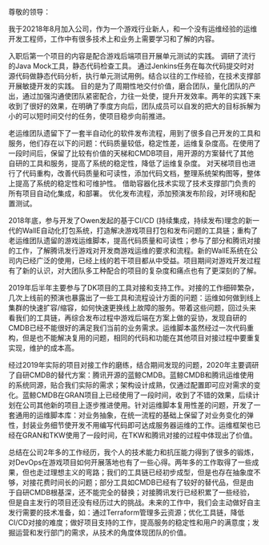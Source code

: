尊敬的领导：

我于20218年8月加入公司，作为一个游戏行业新人，和一个没有运维经验的运维开发工程师，工作中有很多技术上和业务上需要学习和了解的内容。

入职后第一个项目的内容是配合游戏后端项目开展单元测试的实践。 调研了流行的Java Mock工具，静态代码检查工具。 通过Jenkins任务在每次代码提交时对源代码做静态代码分析，执行单元测试用例。结合以往的工作经验，在技术支撑部开展敏捷开发的实践。 目的是为了周期性地交付价值，磨合团队，量化团队的产出，通过加强沟通使团队紧密配合，力往一处使，提升开发效率。两年的实践下来收到了很好的效果，在明确了季度方向后，团队成员可以自发的把大的目标拆解为小的可以短时间交付的任务，使项目稳步向前推进。

老运维团队遗留下了一套半自动化的软件发布流程，用到了很多自己开发的工具和服务，他们存在以下的问题：代码质量较低，稳定性差，运维复杂度高。在使用了一段时间后，保留了比较有价值的天梯和CMDB项目，用开源的方案替代了其他自研的工具和服务，提高了系统的稳定性，降低了运维复杂度。 对天梯项目也进行了代码重构，改善代码质量和可读性，添加代码文档，整理系统架构图等，整体上提高了系统的稳定性和可维护性。
借助容器化技术实现了技术支撑部门负责的所有项目自动化集成，和部署。 优化发布流程，添加预演发布阶段，对环境和配置测试。

2018年底，参与开发了Owen发起的基于CI/CD (持续集成，持续发布)理念的新一代的WallE自动化打包系统，打造解决游戏项目打包和发布问题的工具链；重构了老运维团队遗留的游戏运维脚本，提高代码质量和可读性；参与了部分和腾讯对接的工作，了解腾讯发行游戏对开发商游戏运维的要求和流程。新的WallE系统在公司内已经广泛的使用，已经上线的若干项目都从中受益。项目期间对游戏开发过程有了新的认识，对大团队多工种配合的项目的复杂度和痛点也有了更深刻的了解。

2019年后半年主要参与了DK项目的工具对接和支持工作。对接的工作细碎繁杂，几次上线前的预演也暴露出了一些工具和流程设计方面的问题：运维如何做到线上集群的快速扩容/缩容，如何快速更换线上故障的服务。带着这些问题，回过头来看我们的工具链，再综合发布过程中游戏后端在方案上做的妥协，发现自研的CMDB已经不能很好的满足我们当前的业务需求。运维脚本虽然经过一次代码重构，但是也不能解决复用的问题，相同的代码和功能在其他项目对接过程中要重复实现，维护的成本高。

经过2019年实际的项目对接工作的磨练，结合期间发现的问题，2020年主要调研了自研CMDB的替代方案：腾讯开源的蓝鲸CMDB。蓝鲸CMDB和腾讯运维使用的系统同源，贴合我们实际的需求；架构设计成熟，仅通过配置即可应对需求的变化。蓝鲸CMDB在GRAN项目上已经使用了一段时间，收到了不错的效果，后续计划在公司其他新的项目上逐步推进使用。针对运维脚本复用性差的问题，开发了一套通用的运维脚本库：对业务抽象，在统一流程的基础上保留了对业务变化的弹性，封装业务细节使开发不用编写代码即可达成服务器运维的工作。运维框架也已经在GRAN和TKW使用了一段时间，在TKW和腾讯对接的过程中体现出了价值。

总结在公司2年多的工作经历，我个人的技术能力和抗压能力得到了很多的锻炼，对DevOps在游戏项目如何开展落地也有了一些心得。两年多的工作取得了一些成果，但也走过理想主义的弯路；我们的工具链已经初步成型，但是也存在抽象度不够，对接花费时间长的问题；部分工具如CMDB已经有了较好的替代品，但是由于自研CMDB根基深，还不能完全的替换；对接腾讯发行已经积累了一些经验，但是自主发行的项目还没有经历过大的挑战。未来的工作中，我们会主动做好自主发行需要的技术准备，如：通过Terraform管理多云资源；优化工具链，降低CI/CD对接的难度；做好项目支持的工作，提高服务的稳定性和用户的满意度；发掘运营和发行部门的需求，从技术的角度体现团队的价值。
